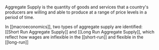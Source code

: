 
Aggregate Supply is the quantity of goods and services that a country's producers are willing and able to produce at a range of price levels in a period of time. 

In [[macroeconomics]], two types of aggregate supply are identified: [[Short Run Aggregate Supply]] and [[Long Run Aggregate Supply]], which reflect how wages are inflexible in the [[short-run]] and flexible in the [[long-run]]